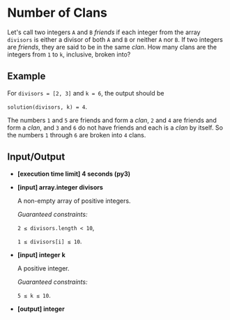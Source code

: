 # Number of Clans

Let's call two integers `A` and `B` *friends* if each integer from the array `divisors` is either a divisor of both `A` and `B` or neither `A` nor `B`. If two integers are *friends*, they are said to be in the same *clan*. How many clans are the integers from `1` to `k`, inclusive, broken into?

## Example

For `divisors = [2, 3]` and `k = 6`, the output should be

`solution(divisors, k) = 4`.

The numbers `1` and `5` are friends and form a *clan*, `2` and `4` are friends and form a *clan*, and `3` and `6` do not have friends and each is a *clan* by itself. So the numbers `1` through `6` are broken into `4` clans.

## Input/Output

- **[execution time limit] 4 seconds (py3)**

- **[input] array.integer divisors**

	A non-empty array of positive integers.

	*Guaranteed constraints:*

	`2 ≤ divisors.length < 10`,

	`1 ≤ divisors[i] ≤ 10`.

- **[input] integer k**

	A positive integer.

	*Guaranteed constraints:*

	`5 ≤ k ≤ 10`.

- **[output] integer**

